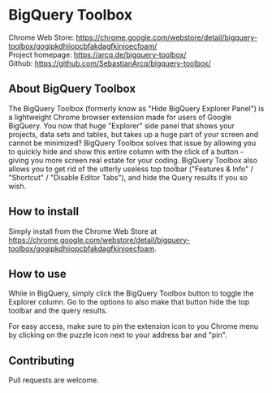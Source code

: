 #  BigQuery Toolbox
Chrome Web Store: https://chrome.google.com/webstore/detail/bigquery-toolbox/gogipkdhiiopcbfakdagfkinjoecfoam/ \
Project homepage: https://arcq.de/bigquery-toolbox/ \
Github: https://github.com/SebastianArcq/bigquery-toolbox/

## About BigQuery Toolbox
The BigQuery Toolbox (formerly know as "Hide BigQuery Explorer Panel") is a lightweight Chrome browser extension made for users of Google BigQuery. You now that huge "Explorer" side panel that shows your projects, data sets and tables, but takes up a huge part of your screen and cannot be minimized? BigQuery Toolbox solves that issue by allowing you to quickly hide and show this entire column with the click of a button - giving you more screen real estate for your coding. BigQuery Toolbox also allows you to get rid of the utterly useless top toolbar ("Features & Info" / "Shortcut" / "Disable Editor Tabs"), and hide the Query results if you so wish.

## How to install
Simply install from the Chrome Web Store at https://chrome.google.com/webstore/detail/bigquery-toolbox/gogipkdhiiopcbfakdagfkinjoecfoam.

## How to use
While in BigQuery, simply click the BigQuery Toolbox button to toggle the Explorer column. Go to the options to also make that button hide the top toolbar and the query results.

For easy access, make sure to pin the extension icon to you Chrome menu by clicking on the puzzle icon next to your address bar and "pin".

## Contributing
Pull requests are welcome.

